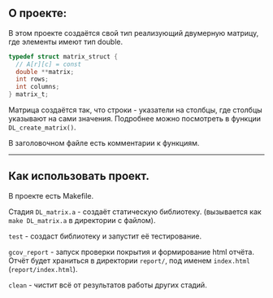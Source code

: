 ## О проекте:
В этом проекте создаётся свой тип реализующий двумерную матрицу, где элементы имеют тип double.

```C
typedef struct matrix_struct {
  // A[r][c] = const
  double **matrix;
  int rows;
  int columns;
} matrix_t;
```

Матрица создаётся так, что строки - указатели на столбцы, где столбцы указывают на сами значения. Подробнее можно посмотреть в функции `DL_create_matrix()`.

В заголовочном файле есть комментарии к функциям.

---
## Как использовать проект.
В проекте есть Makefile.

Стадия `DL_matrix.a` - создаёт статическую библиотеку. (вызывается как `make DL_matrix.a` в директории с файлом).

`test` - создаст библиотеку и запустит её тестирование.

`gcov_report` - запуск проверки покрытия и формирование html отчёта. Отчёт будет храниться в директории `report/`, под именем `index.html` (`report/index.html`).

`clean` - чистит всё от результатов работы других стадий.